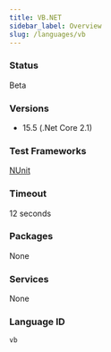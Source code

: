 ```yaml
---
title: VB.NET
sidebar_label: Overview
slug: /languages/vb
---
```



### Status

Beta

### Versions

- 15.5 (.Net Core 2.1)

### Test Frameworks

[NUnit](http://www.nunit.org/)

### Timeout

12 seconds

### Packages

None

### Services

None

### Language ID

`vb`
